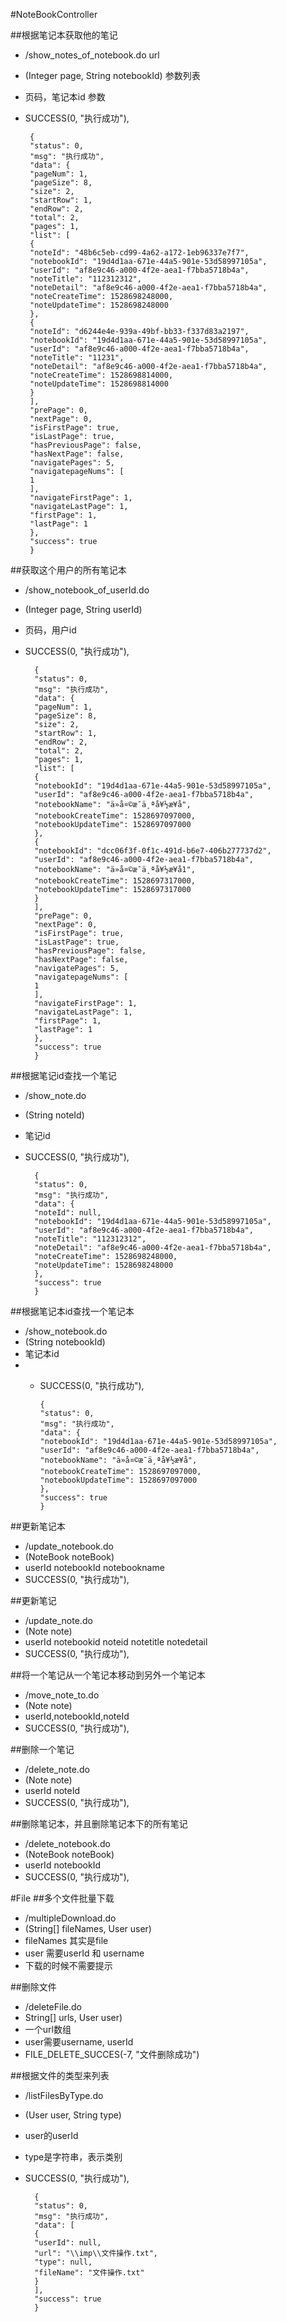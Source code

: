 #NoteBookController

##根据笔记本获取他的笔记
- /show_notes_of_notebook.do	url
- (Integer page, String notebookId)	参数列表
- 页码，笔记本id   参数 
-  SUCCESS(0, "执行成功"),

		{
		"status": 0,
		"msg": "执行成功",
		"data": {
		"pageNum": 1,
		"pageSize": 8,
		"size": 2,
		"startRow": 1,
		"endRow": 2,
		"total": 2,
		"pages": 1,
		"list": [
		{
		"noteId": "48b6c5eb-cd99-4a62-a172-1eb96337e7f7",
		"notebookId": "19d4d1aa-671e-44a5-901e-53d58997105a",
		"userId": "af8e9c46-a000-4f2e-aea1-f7bba5718b4a",
		"noteTitle": "112312312",
		"noteDetail": "af8e9c46-a000-4f2e-aea1-f7bba5718b4a",
		"noteCreateTime": 1528698248000,
		"noteUpdateTime": 1528698248000
		},
		{
		"noteId": "d6244e4e-939a-49bf-bb33-f337d83a2197",
		"notebookId": "19d4d1aa-671e-44a5-901e-53d58997105a",
		"userId": "af8e9c46-a000-4f2e-aea1-f7bba5718b4a",
		"noteTitle": "11231",
		"noteDetail": "af8e9c46-a000-4f2e-aea1-f7bba5718b4a",
		"noteCreateTime": 1528698814000,
		"noteUpdateTime": 1528698814000
		}
		],
		"prePage": 0,
		"nextPage": 0,
		"isFirstPage": true,
		"isLastPage": true,
		"hasPreviousPage": false,
		"hasNextPage": false,
		"navigatePages": 5,
		"navigatepageNums": [
		1
		],
		"navigateFirstPage": 1,
		"navigateLastPage": 1,
		"firstPage": 1,
		"lastPage": 1
		},
		"success": true
		}

##获取这个用户的所有笔记本
- /show_notebook_of_userId.do
- (Integer page, String userId)
- 页码，用户id
- SUCCESS(0, "执行成功"),

		{
		"status": 0,
		"msg": "执行成功",
		"data": {
		"pageNum": 1,
		"pageSize": 8,
		"size": 2,
		"startRow": 1,
		"endRow": 2,
		"total": 2,
		"pages": 1,
		"list": [
		{
		"notebookId": "19d4d1aa-671e-44a5-901e-53d58997105a",
		"userId": "af8e9c46-a000-4f2e-aea1-f7bba5718b4a",
		"notebookName": "ä»å¤©æ¯ä¸ªå¥½æ¥å­",
		"notebookCreateTime": 1528697097000,
		"notebookUpdateTime": 1528697097000
		},
		{
		"notebookId": "dcc06f3f-0f1c-491d-b6e7-406b277737d2",
		"userId": "af8e9c46-a000-4f2e-aea1-f7bba5718b4a",
		"notebookName": "ä»å¤©æ¯ä¸ªå¥½æ¥å­1",
		"notebookCreateTime": 1528697317000,
		"notebookUpdateTime": 1528697317000
		}
		],
		"prePage": 0,
		"nextPage": 0,
		"isFirstPage": true,
		"isLastPage": true,
		"hasPreviousPage": false,
		"hasNextPage": false,
		"navigatePages": 5,
		"navigatepageNums": [
		1
		],
		"navigateFirstPage": 1,
		"navigateLastPage": 1,
		"firstPage": 1,
		"lastPage": 1
		},
		"success": true
		}
##根据笔记id查找一个笔记
- /show_note.do
- (String noteId)
- 笔记id
- SUCCESS(0, "执行成功"),

		{
		"status": 0,
		"msg": "执行成功",
		"data": {
		"noteId": null,
		"notebookId": "19d4d1aa-671e-44a5-901e-53d58997105a",
		"userId": "af8e9c46-a000-4f2e-aea1-f7bba5718b4a",
		"noteTitle": "112312312",
		"noteDetail": "af8e9c46-a000-4f2e-aea1-f7bba5718b4a",
		"noteCreateTime": 1528698248000,
		"noteUpdateTime": 1528698248000
		},
		"success": true
		}

##根据笔记本id查找一个笔记本
- /show_notebook.do
- (String notebookId)
- 笔记本id
- - SUCCESS(0, "执行成功"),

		{
		"status": 0,
		"msg": "执行成功",
		"data": {
		"notebookId": "19d4d1aa-671e-44a5-901e-53d58997105a",
		"userId": "af8e9c46-a000-4f2e-aea1-f7bba5718b4a",
		"notebookName": "ä»å¤©æ¯ä¸ªå¥½æ¥å­",
		"notebookCreateTime": 1528697097000,
		"notebookUpdateTime": 1528697097000
		},
		"success": true
		}

##更新笔记本
- /update_notebook.do
- (NoteBook noteBook)
- userId notebookId notebookname
- SUCCESS(0, "执行成功"),

##更新笔记
- /update_note.do
- (Note note)
- userId notebookid noteid notetitle notedetail
- SUCCESS(0, "执行成功"),

##将一个笔记从一个笔记本移动到另外一个笔记本
- /move_note_to.do
- (Note note)
- userId,notebookId,noteId
- SUCCESS(0, "执行成功"),

##删除一个笔记
- /delete_note.do
- (Note note)
- userId  noteId
- SUCCESS(0, "执行成功"),

##删除笔记本，并且删除笔记本下的所有笔记
- /delete_notebook.do
- (NoteBook noteBook)
- userId notebookId
- SUCCESS(0, "执行成功"),

#File
##多个文件批量下载
- /multipleDownload.do
- (String[] fileNames, User user)
- fileNames  其实是file
- user   需要userId 和 username
- 下载的时候不需要提示

##删除文件
- /deleteFile.do
- String[] urls, User user)
- 一个url数组
- user需要username, userId
- FILE_DELETE_SUCCES(-7, "文件删除成功")

##根据文件的类型来列表
- /listFilesByType.do
- (User user, String type)
- user的userId  
- type是字符串，表示类别
- SUCCESS(0, "执行成功"),

		{
		"status": 0,
		"msg": "执行成功",
		"data": [
		{
		"userId": null,
		"url": "\\imp\\文件操作.txt",
		"type": null,
		"fileName": "文件操作.txt"
		}
		],
		"success": true
		}